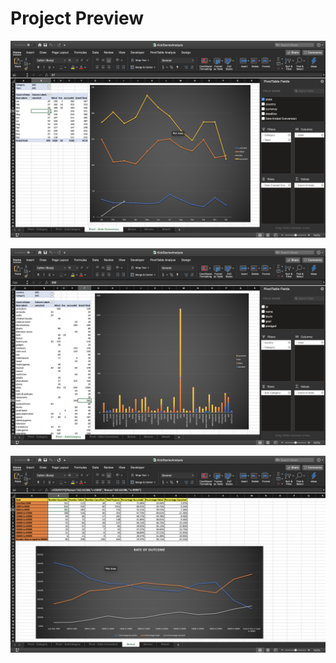 # Project Preview
![](Images/analysispreview1.png)

![](Images/analysispreview2.png)

![](Images/analysispreview3.png)

